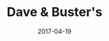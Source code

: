 ---
layout: site
title: "Dave & Buster's"
date: 2017-04-19
categories: [entertainment]
version: 1.4.6
major: 1
minor: 4
patch: 6
slug: dave-and-busters
link: http://www.daveandbusters.com/
permalink: /sites/:slug
---